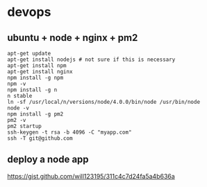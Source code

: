 # devops

## ubuntu + node + nginx + pm2

```
apt-get update
apt-get install nodejs # not sure if this is necessary
apt-get install npm
apt-get install nginx
npm install -g npm
npm -v
npm install -g n
n stable
ln -sf /usr/local/n/versions/node/4.0.0/bin/node /usr/bin/node
node -v
npm install -g pm2
pm2 -v
pm2 startup
ssh-keygen -t rsa -b 4096 -C "myapp.com"
ssh -T git@github.com
```

## deploy a node app

https://gist.github.com/will123195/311c4c7d24fa5a4b636a